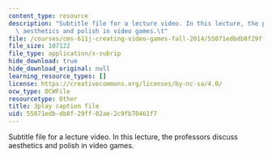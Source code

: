 ```yaml
---
content_type: resource
description: "Subtitle file for a lecture video. In this lecture, the professors discuss\
  \ aesthetics and polish in video games.\t"
file: /courses/cms-611j-creating-video-games-fall-2014/55071edbdb8f29ff82ae2c9fb70461f7_0teK9aXB0GI.srt
file_size: 107122
file_type: application/x-subrip
hide_download: true
hide_download_original: null
learning_resource_types: []
license: https://creativecommons.org/licenses/by-nc-sa/4.0/
ocw_type: OCWFile
resourcetype: Other
title: 3play caption file
uid: 55071edb-db8f-29ff-82ae-2c9fb70461f7
---
```

Subtitle file for a lecture video. In this lecture, the professors discuss aesthetics and polish in video games.	